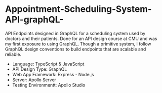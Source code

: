 # Appointment-Scheduling-System-API-graphQL-
API Endpoints designed in GraphQL for a scheduling system used by doctors and their patients. Done for an API design course at CMU and was my first exposure to using GraphQL. Though a primitive system, I follow GraphQL design conventions to build endpoints that are scalable and reliable.

- Language: TypeScript & JavaScript
- API Design Type: GraphQL
- Web App Framework: Express - Node.js
- Server: Apollo Server
- Testing Environmentt: Apollo Studio

